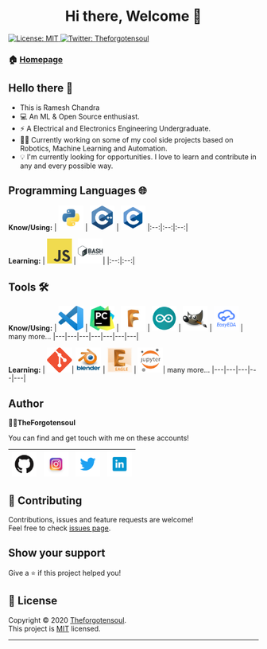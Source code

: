 <h1 align="center">Hi there, Welcome 👋</h1>
<p>
  <a href="https://github.com/TheForgotensoul/theforgotensoul/blob/master/LICENSE" target="_blank">
    <img alt="License: MIT" src="https://img.shields.io/badge/License-MIT-yellow.svg" />
  </a>
  <a href="https://twitter.com/Theforgotensoul" target="_blank">
    <img alt="Twitter: Theforgotensoul" src="https://img.shields.io/twitter/follow/Theforgotensoul.svg?style=social" />
  </a>
</p>

### 🏠 [Homepage](https://github.com/TheForgotensoul/theforgotensoul)

## Hello there 👋

 * This is Ramesh Chandra
 *  💻   An ML & Open Source enthusiast.
 * ⚡    A Electrical and Electronics Engineering Undergraduate.
 * 👨‍💻   Currently working on some of my cool side projects based on Robotics, Machine Learning and Automation.
 * 💡    I'm currently looking for opportunities. I love to learn and contribute in any and every possible way.
 

## Programming Languages 🌐

**Know/Using:**
| [<img src="https://raw.githubusercontent.com/github/explore/80688e429a7d4ef2fca1e82350fe8e3517d3494d/topics/python/python.png" alt="python logo" width="50">](https://www.python.org/) | [<img src="https://raw.githubusercontent.com/github/explore/80688e429a7d4ef2fca1e82350fe8e3517d3494d/topics/cpp/cpp.png" alt="cpp logo" width="50">](https://isocpp.org/)  | [<img src="https://raw.githubusercontent.com/github/explore/80688e429a7d4ef2fca1e82350fe8e3517d3494d/topics/c/c.png" alt="c logo" width="50">](http://www.open-std.org/jtc1/sc22/wg14/) 
|:--:|:--:|:--:|

**Learning:**
| [<img src="https://raw.githubusercontent.com/github/explore/80688e429a7d4ef2fca1e82350fe8e3517d3494d/topics/javascript/javascript.png" alt="js logo" width="50">](https://developer.mozilla.org/en-US/docs/Web/JavaScript)  | [<img src="https://raw.githubusercontent.com/github/explore/80688e429a7d4ef2fca1e82350fe8e3517d3494d/topics/bash/bash.png" alt="bash logo" width="50">](https://www.gnu.org/software/bash/)|
|:--:|:--:|

## Tools 🛠️

**Know/Using:**
| [<img src="https://raw.githubusercontent.com/TheForgotensoul/theforgotensoul/master/img/vscode.png" alt="vscode logo" width="50">](https://code.visualstudio.com/) | [<img src="https://raw.githubusercontent.com/TheForgotensoul/theforgotensoul/master/img/pycharm.png" alt="pycharm logo" width="50">](https://www.jetbrains.com/pycharm/) | [<img src="https://raw.githubusercontent.com/TheForgotensoul/theforgotensoul/master/img/fusion.png" alt="fusion logo" width="50">](https://www.autodesk.com/products/fusion-360/personal/) | [<img src="https://raw.githubusercontent.com/github/explore/80688e429a7d4ef2fca1e82350fe8e3517d3494d/topics/arduino/arduino.png" alt="arduino logo" width="50">](https://www.arduino.cc//) | [<img src="https://raw.githubusercontent.com/TheForgotensoul/theforgotensoul/master/img/gimp.png" alt="gimp logo" width="50">](https://www.gimp.org/)  |  [<img src="https://raw.githubusercontent.com/TheForgotensoul/theforgotensoul/master/img/easyeda.png" alt="easyeda logo" width="50">](https://easyeda.com//) | many more...
|---|---|---|---|---|---|---|

**Learning:**
| [<img src="https://raw.githubusercontent.com/TheForgotensoul/theforgotensoul/master/img/git.png" alt="git logo" width="50">](https://git-scm.com/)| [<img src="https://raw.githubusercontent.com/TheForgotensoul/theforgotensoul/master/img/blender.png" alt="blender logo" width="50">](https://www.blender.org/) | [<img src="https://raw.githubusercontent.com/TheForgotensoul/theforgotensoul/master/img/eagle.png" alt="eagle logo" width="50">](https://www.autodesk.com/products/eagle/overview/) | [<img src="https://raw.githubusercontent.com/TheForgotensoul/theforgotensoul/master/img/jupyter_notebook.png" alt="jupyter notebook logo" width="50">](https://jupyter.org/)| many more...
|---|---|---|---|---|


## Author

 👨‍💼**TheForgotensoul**

You can find and get touch with me on these accounts!

| [<img src="https://raw.githubusercontent.com/TheForgotensoul/theforgotensoul/master/img/github.png" alt="github logo" width="50">](https://github.com/Theforgotensoul) | [<img src="https://raw.githubusercontent.com/TheForgotensoul/theforgotensoul/master/img/instagram.png" alt="instagram logo" width="50">](https://www.instagram.com/ramesh_chandra_rc/) | [<img src="https://raw.githubusercontent.com/TheForgotensoul/theforgotensoul/master/img/twitter.png" alt="twitter logo" width="50">](https://twitter.com/Theforgotensoul) | [<img src="https://raw.githubusercontent.com/TheForgotensoul/theforgotensoul/master/img/linkedin.png" alt="linkedin logo" width="50">](https://www.linkedin.com/in/ramesh-chandra-430107166)
|---|---|---|---|

## 🤝 Contributing

Contributions, issues and feature requests are welcome!<br />Feel free to check [issues page](https://github.com/TheForgotensoul/theforgotensoul/issues).

## Show your support

Give a ⭐️ if this project helped you!

## 📝 License

Copyright © 2020 [Theforgotensoul](https://github.com/Theforgotensoul).<br />
This project is [MIT](https://github.com/TheForgotensoul/theforgotensoul/blob/master/LICENSE) licensed.

---
